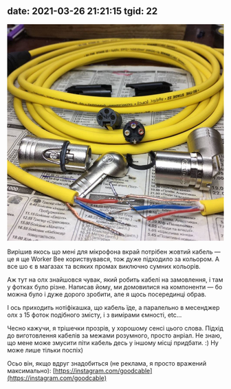 date: 2021-03-26 21:21:15
tgid: 22
----

![](photo_2@26-03-2021_21-21-15.jpg)

Вирішив якось що мені для мікрофона вкрай потрібен жовтий кабель — це я ще Worker Bee користвувався, тож дуже підходило за кольором. А все шо є в магазах та всяких промах виключно сумних кольорів. 

Аж тут на олх знайшовся чувак, який робить кабелі на замовлення, і там у фотках було різне. Написав йому, ми домовилися на компоненти — бо можна було і дуже дорого зробити, але я щось посерединці обрав. 

І ось приходить нотіфікашка, що кабель їде, а паралельно в месенджер олх з 15 фоток подібного змісту, і з вимірами ємності, etc...

Чесно кажучи, я трішечки прозрів, у хорошому сенсі цього слова. Підхід до виготовлення кабелів за межами розумного, просто анріал. Не знаю, що мене може змусити піти кабель десь у іншому місці придбати. :) Ну може лише тільки поспіх)

Осьо він, якщо вдруг знадобиться (не реклама, я просто вражений максимально): [https://instagram.com/goodcable](https://instagram.com/goodcable)